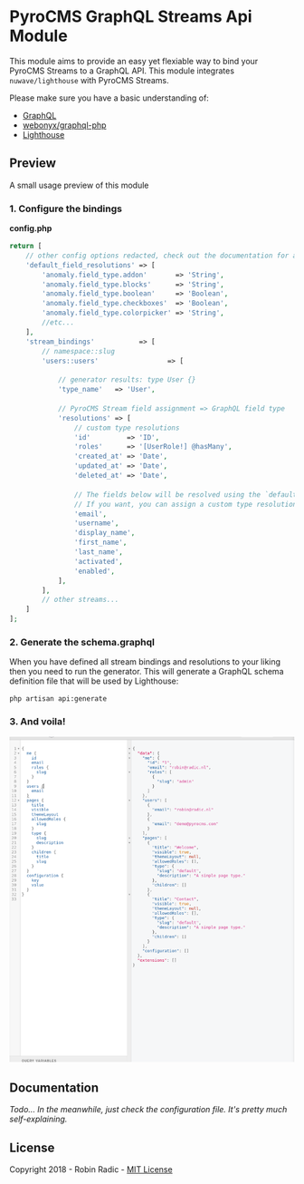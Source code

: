 # PyroCMS GraphQL Streams Api Module

This module aims to provide an easy yet flexiable way to bind your PyroCMS Streams to a GraphQL API.
This module integrates `nuwave/lighthouse` with PyroCMS Streams.

Please make sure you have a basic understanding of:
- [GraphQL](https://graphql.org/learn/)
- [webonyx/graphql-php](http://webonyx.github.io/graphql-php/getting-started/)
- [Lighthouse](https://lighthouse-php.netlify.com)

## Preview
A small usage preview of this module

### 1. Configure the bindings

**config.php**
```php
return [
    // other config options redacted, check out the documentation for a full overview
    'default_field_resolutions' => [
        'anomaly.field_type.addon'       => 'String',
        'anomaly.field_type.blocks'      => 'String',
        'anomaly.field_type.boolean'     => 'Boolean',
        'anomaly.field_type.checkboxes'  => 'Boolean',
        'anomaly.field_type.colorpicker' => 'String',
        //etc...
    ],
    'stream_bindings'           => [
        // namespace::slug
        'users::users'                 => [

            // generator results: type User {}
            'type_name'   => 'User',

            // PyroCMS Stream field assignment => GraphQL field type
            'resolutions' => [
                // custom type resolutions
                'id'         => 'ID',
                'roles'      => '[UserRole!] @hasMany',
                'created_at' => 'Date',
                'updated_at' => 'Date',
                'deleted_at' => 'Date',

                // The fields below will be resolved using the `default_field_resolutions`
                // If you want, you can assign a custom type resolutions like above
                'email',
                'username',
                'display_name',
                'first_name',
                'last_name',
                'activated',
                'enabled',
            ],
        ],
        // other streams...
    ]
];

```

### 2. Generate the schema.graphql

When you have defined all stream bindings and resolutions to your liking then you need to run the generator.
This will generate a GraphQL schema definition file that will be used by Lighthouse:

```
php artisan api:generate
```

### 3. And voila!
![GraphQL Query and Result](https://github.com/RobinRadic/graphql-streams-api/raw/master/screenshot.png)


## Documentation

*Todo... In the meanwhile, just check the configuration file. It's pretty much self-explaining.*

## License

Copyright 2018 - Robin Radic - [MIT License](./LICENSE.md)
